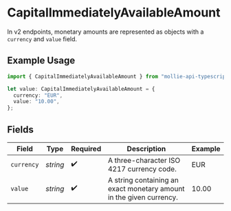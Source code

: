 # CapitalImmediatelyAvailableAmount

In v2 endpoints, monetary amounts are represented as objects with a `currency` and `value` field.

## Example Usage

```typescript
import { CapitalImmediatelyAvailableAmount } from "mollie-api-typescript/models/operations";

let value: CapitalImmediatelyAvailableAmount = {
  currency: "EUR",
  value: "10.00",
};
```

## Fields

| Field                                                               | Type                                                                | Required                                                            | Description                                                         | Example                                                             |
| ------------------------------------------------------------------- | ------------------------------------------------------------------- | ------------------------------------------------------------------- | ------------------------------------------------------------------- | ------------------------------------------------------------------- |
| `currency`                                                          | *string*                                                            | :heavy_check_mark:                                                  | A three-character ISO 4217 currency code.                           | EUR                                                                 |
| `value`                                                             | *string*                                                            | :heavy_check_mark:                                                  | A string containing an exact monetary amount in the given currency. | 10.00                                                               |